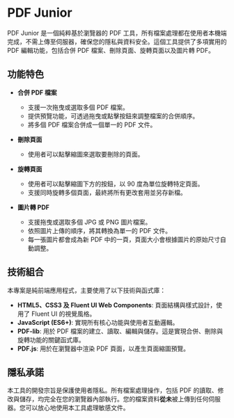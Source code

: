# PDF Junior

PDF Junior 是一個純粹基於瀏覽器的 PDF 工具，所有檔案處理都在使用者本機端完成，不需上傳至伺服器，確保您的隱私與資料安全。這個工具提供了多項實用的 PDF 編輯功能，包括合併 PDF 檔案、刪除頁面、旋轉頁面以及圖片轉 PDF。

## 功能特色

- **合併 PDF 檔案**
  - 支援一次拖曳或選取多個 PDF 檔案。
  - 提供預覽功能，可透過拖曳或點擊按鈕來調整檔案的合併順序。
  - 將多個 PDF 檔案合併成一個單一的 PDF 文件。

- **刪除頁面**
  - 使用者可以點擊縮圖來選取要刪除的頁面。

- **旋轉頁面**
  - 使用者可以點擊縮圖下方的按鈕，以 90 度為單位旋轉特定頁面。
  - 支援同時旋轉多個頁面，最終將所有更改套用並另存新檔。

- **圖片轉 PDF**
  - 支援拖曳或選取多個 JPG 或 PNG 圖片檔案。
  - 依照圖片上傳的順序，將其轉換為單一的 PDF 文件。
  - 每一張圖片都會成為新 PDF 中的一頁，頁面大小會根據圖片的原始尺寸自動調整。

## 技術組合

本專案是純前端應用程式，主要使用了以下技術與函式庫：

- **HTML5、CSS3 及 Fluent UI Web Components**: 頁面結構與樣式設計，使用了 Fluent UI 的視覺風格。
- **JavaScript (ES6+)**: 實現所有核心功能與使用者互動邏輯。
- **PDF-lib**: 用於 PDF 檔案的建立、讀取、編輯與儲存。這是實現合併、刪除與旋轉功能的關鍵函式庫。
- **PDF.js**: 用於在瀏覽器中渲染 PDF 頁面，以產生頁面縮圖預覽。

## 隱私承諾

本工具的開發宗旨是保護使用者隱私。所有檔案處理操作，包括 PDF 的讀取、修改與儲存，均完全在您的瀏覽器內部執行。您的檔案資料**從未**被上傳到任何伺服器。您可以放心地使用本工具處理敏感文件。
